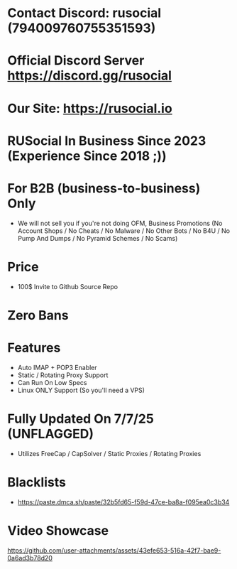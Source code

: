 # Contact Discord: rusocial (794009760755351593)
# Official Discord Server https://discord.gg/rusocial
# Our Site: https://rusocial.io
# RUSocial In Business Since 2023 (Experience Since 2018 ;))

# For B2B (business-to-business) Only
- We will not sell you if you're not doing OFM, Business Promotions (No Account Shops / No Cheats / No Malware / No Other Bots / No B4U / No Pump And Dumps / No Pyramid Schemes / No Scams)

# Price
- 100$ Invite to Github Source Repo

# Zero Bans

# Features
- Auto IMAP + POP3 Enabler
- Static / Rotating Proxy Support
- Can Run On Low Specs
- Linux ONLY Support (So you'll need a VPS)

# Fully Updated On 7/7/25 (UNFLAGGED)
- Utilizes FreeCap / CapSolver / Static Proxies / Rotating Proxies

# Blacklists
- https://paste.dmca.sh/paste/32b5fd65-f59d-47ce-ba8a-f095ea0c3b34

# Video Showcase
https://github.com/user-attachments/assets/43efe653-516a-42f7-bae9-0a6ad3b78d20



